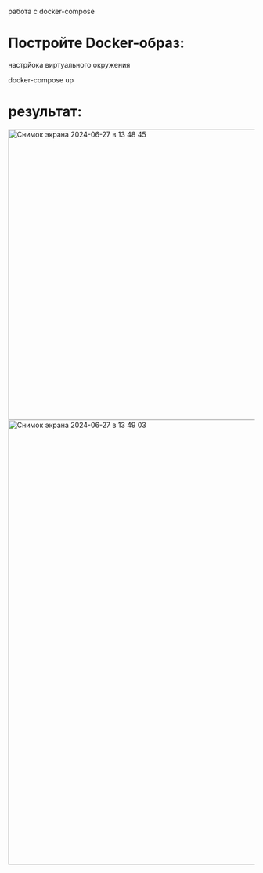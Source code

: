 работа с docker-compose 

# Постройте Docker-образ:

настрйока виртуального окружения 

docker-compose up 


# результат: 

<img width="592" alt="Снимок экрана 2024-06-27 в 13 48 45" src="https://github.com/PhilinVeselov/devops/assets/110721135/5c15cdfd-24a3-4ccb-9b0b-e40d0fb297ee">

<img width="907" alt="Снимок экрана 2024-06-27 в 13 49 03" src="https://github.com/PhilinVeselov/devops/assets/110721135/e876ca74-1307-4f57-924f-e9ef900fc6a4">
